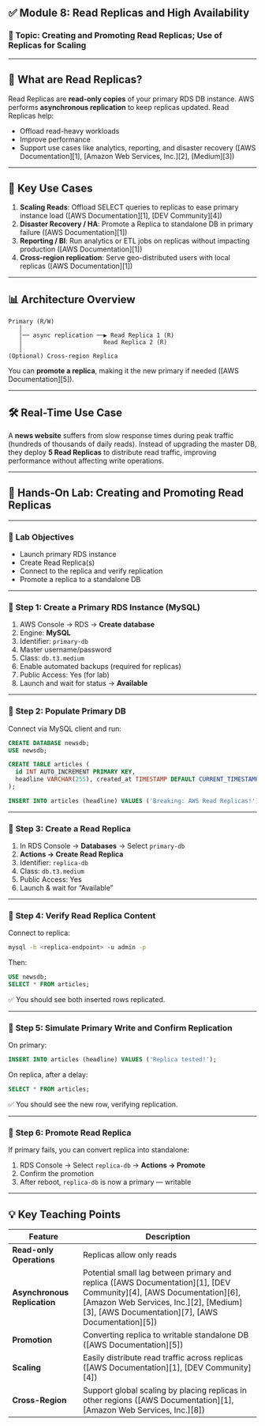 ## ✅ **Module 8: Read Replicas and High Availability**

### 📌 Topic: **Creating and Promoting Read Replicas; Use of Replicas for Scaling**

---

## 🔷 **What are Read Replicas?**

Read Replicas are **read-only copies** of your primary RDS DB instance. AWS performs **asynchronous replication** to keep replicas updated. Read Replicas help:

* Offload read-heavy workloads
* Improve performance
* Support use cases like analytics, reporting, and disaster recovery ([AWS Documentation][1], [Amazon Web Services, Inc.][2], [Medium][3])

---

## 🔄 **Key Use Cases**

1. **Scaling Reads**: Offload SELECT queries to replicas to ease primary instance load ([AWS Documentation][1], [DEV Community][4])
2. **Disaster Recovery / HA**: Promote a Replica to standalone DB in primary failure ([AWS Documentation][1])
3. **Reporting / BI**: Run analytics or ETL jobs on replicas without impacting production ([AWS Documentation][1])
4. **Cross-region replication**: Serve geo-distributed users with local replicas ([AWS Documentation][1])

---

## 📊 **Architecture Overview**

```
Primary (R/W)
   │
   │── async replication ──▶ Read Replica 1 (R)
   │                       Read Replica 2 (R)
   │
(Optional) Cross-region Replica
```

You can **promote a replica**, making it the new primary if needed ([AWS Documentation][5]).

---

## 🛠️ **Real-Time Use Case**

A **news website** suffers from slow response times during peak traffic (hundreds of thousands of daily reads). Instead of upgrading the master DB, they deploy **5 Read Replicas** to distribute read traffic, improving performance without affecting write operations.

---

## 🧪 **Hands‑On Lab: Creating and Promoting Read Replicas**

---

### 🎯 **Lab Objectives**

* Launch primary RDS instance
* Create Read Replica(s)
* Connect to the replica and verify replication
* Promote a replica to a standalone DB

---

### 🔧 **Step 1: Create a Primary RDS Instance (MySQL)**

1. AWS Console → RDS → **Create database**
2. Engine: **MySQL**
3. Identifier: `primary-db`
4. Master username/password
5. Class: `db.t3.medium`
6. Enable automated backups (required for replicas)
7. Public Access: Yes (for lab)
8. Launch and wait for status → **Available**

---

### 🔧 **Step 2: Populate Primary DB**

Connect via MySQL client and run:

```sql
CREATE DATABASE newsdb;
USE newsdb;

CREATE TABLE articles (
  id INT AUTO_INCREMENT PRIMARY KEY,
  headline VARCHAR(255), created_at TIMESTAMP DEFAULT CURRENT_TIMESTAMP
);

INSERT INTO articles (headline) VALUES ('Breaking: AWS Read Replicas!'), ('Learn RDS scaling');
```

---

### 🔧 **Step 3: Create a Read Replica**

1. In RDS Console → **Databases** → Select `primary-db`
2. **Actions → Create Read Replica**
3. Identifier: `replica-db`
4. Class: `db.t3.medium`
5. Public Access: Yes
6. Launch & wait for “Available”

---

### 🔧 **Step 4: Verify Read Replica Content**

Connect to replica:

```bash
mysql -h <replica-endpoint> -u admin -p
```

Then:

```sql
USE newsdb;
SELECT * FROM articles;
```

✅ You should see both inserted rows replicated.

---

### 🔧 **Step 5: Simulate Primary Write and Confirm Replication**

On primary:

```sql
INSERT INTO articles (headline) VALUES ('Replica tested!');
```

On replica, after a delay:

```sql
SELECT * FROM articles;
```

✅ You should see the new row, verifying replication.

---

### 🔧 **Step 6: Promote Read Replica**

If primary fails, you can convert replica into standalone:

1. RDS Console → Select `replica-db` → **Actions → Promote**
2. Confirm the promotion
3. After reboot, `replica-db` is now a primary — writable

---

## 💡 **Key Teaching Points**

| Feature                      | Description                                                                                                                                                                                                       |
| ---------------------------- | ----------------------------------------------------------------------------------------------------------------------------------------------------------------------------------------------------------------- |
| **Read-only Operations**     | Replicas allow only reads                                                                                                                                                                                         |
| **Asynchronous Replication** | Potential small lag between primary and replica ([AWS Documentation][1], [DEV Community][4], [AWS Documentation][6], [Amazon Web Services, Inc.][2], [Medium][3], [AWS Documentation][7], [AWS Documentation][5]) |
| **Promotion**                | Converting replica to writable standalone DB ([AWS Documentation][5])                                                                                                                                             |
| **Scaling**                  | Easily distribute read traffic across replicas ([AWS Documentation][1], [DEV Community][4])                                                                                                                       |
| **Cross-Region**             | Support global scaling by placing replicas in other regions ([AWS Documentation][1], [Amazon Web Services, Inc.][8])                                                                                              |


